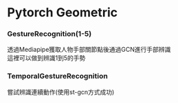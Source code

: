 # Pytorch Geometric

### GestureRecognition(1-5)
透過Mediapipe獲取人物手部關節點後通過GCN進行手部辨識\
這裡可以做到辨識1到5的手勢


### TemporalGestureRecognition
嘗試辨識連續動作(使用st-gcn方式成功)

